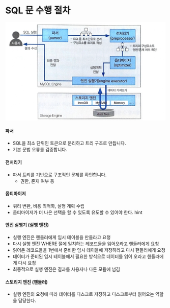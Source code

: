 # SQL 문 수행 절차

![출처: 업무에 바로 쓰는 SQL 튜닝](<../../.gitbook/assets/image (1) (1) (1) (1) (1).png>)

#### 파서

* SQL을 최소 단위인 토큰으로 분리하고 트리 구조로 만듭니다.
* 기본 문법 오류를 검증합니다.

#### 전처리기

* 파서 트리를 기반으로 구조적인 문제를 확인합니다.
  * 권한, 존재 여부 등

#### 옵티마이저

* 쿼리 변환, 비용 최적화, 실행 계획 수립
* 옵티마이저가 더 나은 선택을 할 수 있도록 유도할 수 있어야 한다. hint

#### 엔진 실행기 (실행 엔진)

* 실행 엔진은 핸들러에게 임시 테이블을 만들라고 요청
* 다시 실행 엔진 WHERE 절에 일치하는 레코드들을 읽어오라고 핸들러에게 요청
* 읽어온 레코드들을 1번에서 준비한 임시 테이블에 저장하라고 다시 핸들러에게 요청
* 데이터가 준비된 임시 테이블에서 필요한 방식으로 데이터를 읽어 오라고 핸들러에게 다시 요청
* 최종적으로 실행 엔진은 결과를 사용자나 다른 모듈에 넘김

#### 스토리지 엔진 (핸들러)

* 실행 엔진의 요청에 따라 데이터를 디스크로 저장하고 디스크로부터 읽어오는 역할을 담당한다.

